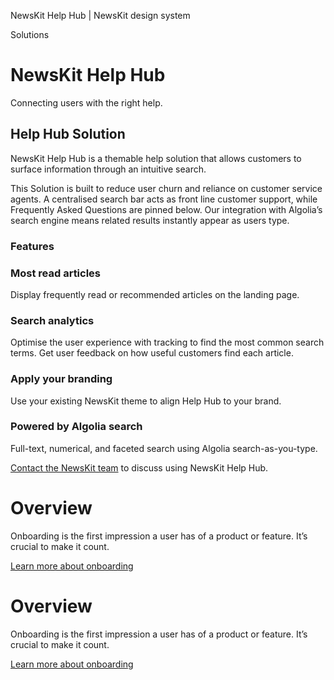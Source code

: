 NewsKit Help Hub | NewsKit design system

Solutions

NewsKit Help Hub
================

Connecting users with the right help.

Help Hub Solution
-----------------

NewsKit Help Hub is a themable help solution that allows customers to surface information through an intuitive search.  
  
This Solution is built to reduce user churn and reliance on customer service agents. A centralised search bar acts as front line customer support, while Frequently Asked Questions are pinned below. Our integration with Algolia’s search engine means related results instantly appear as users type.

### Features

### Most read articles

Display frequently read or recommended articles on the landing page.

### Search analytics

Optimise the user experience with tracking to find the most common search terms. Get user feedback on how useful customers find each article.

### Apply your branding

Use your existing NewsKit theme to align Help Hub to your brand.

### Powered by Algolia search

Full-text, numerical, and faceted search using Algolia search-as-you-type.

[Contact the NewsKit team](https://www.newskit.co.uk/about/contact-us/) to discuss using NewsKit Help Hub.

Overview
========

Onboarding is the first impression a user has of a product or feature. It’s crucial to make it count.

[Learn more about onboarding](/patterns/onboarding/overview/)

Overview
========

Onboarding is the first impression a user has of a product or feature. It’s crucial to make it count.

[Learn more about onboarding](/patterns/onboarding/overview/)